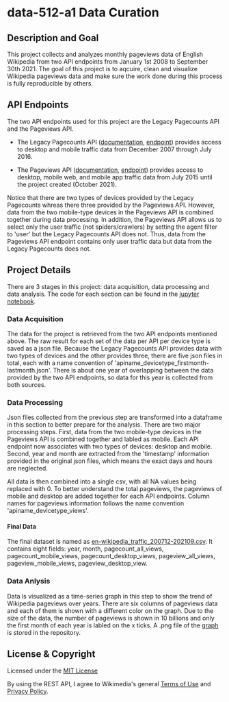 # data-512-a1 Data Curation

## Description and Goal
This project collects and analyzes monthly pageviews data of English Wikipedia from two API endpoints from January 1st 2008 to September 30th 2021. The goal of this project is to aqcuire, clean and visualize Wikipedia pageviews data and make sure the work done during this process is fully reproducible by others. 

## API Endpoints
The two API endpoints used for this project are the Legacy Pagecounts API and the Pageviews API. 

- The Legacy Pagecounts API ([documentation](https://wikitech.wikimedia.org/wiki/Analytics/AQS/Legacy_Pagecounts), [endpoint](https://wikimedia.org/api/rest_v1/#/Pagecounts_data_(legacy)/get_metrics_legacy_pagecounts_aggregate_project_access_site_granularity_start_end)) provides access to desktop and mobile traffic data from December 2007 through July 2016.

- The Pageviews API ([documentation](https://wikitech.wikimedia.org/wiki/Analytics/AQS/Pageviews), [endpoint](https://wikimedia.org/api/rest_v1/#/Pageviews_data/get_metrics_pageviews_aggregate_project_access_agent_granularity_start_end)) provides access to desktop, mobile web, and mobile app traffic data from July 2015 until the project created (October 2021).

Notice that there are two types of devices provided by the Legacy Pagecounts whreas there three provided by the Pageviews API. However, data from the two mobile-type devices in the Pageviews API is combined together during data processing. In addition, the Pageviews API allows us to select only the user traffic (not spiders/crawlers) by setting the agent filter to 'user' but the Legacy Pagecounts API does not. Thus, data from the Pageviews API endpoint contains only user traffic data but data from the Legacy Pagecounts does not. 

## Project Details
There are 3 stages in this project: data acquisition, data processing and data analysis. The code for each section can be found in the [jupyter notebook](hcds-a1-data-curation.ipynb).
### Data Acquisition
The data for the project is retrieved from the two API endpoints mentioned above. The raw result for each set of the data per API per device type is saved as a json file. Because the Legacy Pagecounts API provides data with two types of devices and the other provides three, there are five json files in total, each with a name convention of 'apiname_devicetype_firstmonth-lastmonth.json'. There is about one year of overlapping between the data provided by the two API endpoints, so data for this year is collected from both sources. 

### Data Processing
Json files collected from the previous step are transformed into a dataframe in this section to better prepare for the analysis. There are two major processing steps. First, data from the two mobile-type devices in the Pageviews API is combined together and labled as mobile. Each API endpoint now associates with two types of devices: desktop and mobile. Second, year and month are extracted from the 'timestamp' information provided in the original json files, which means the exact days and hours are neglected. 

All data is then combined into a single csv, with all NA values being replaced with 0. To better understand the total pageviews, the pageviews of mobile and desktop are added together for each API endpoints. Column names for pageviews information follows the name convention 'apiname_devicetype_views'.

#### Final Data
The final dataset is named as [en-wikipedia_traffic_200712-202109.csv](en-wikipedia_traffic_200712-202109.csv). It contains eight fields: year, month, pagecount_all_views, pagecount_mobile_views, pagecount_desktop_views, pageview_all_views, pageview_mobile_views, pageview_desktop_view.

### Data Anlysis
Data is visualized as a time-series graph in this step to show the trend of Wikipedia pageviews over years. There are six columns of pageviews data and each of them is shown with a different color on the graph. Due to the size of the data, the number of pageviews is shown in 10 billions and only the first month of each year is labled on the x ticks. A .png file of the [graph](time_series.png) is stored in the repository. 

## License & Copyright
Licensed under the [MIT License](LICENSE)

By using the REST API, I agree to Wikimedia's general [Terms of Use](https://foundation.wikimedia.org/wiki/Terms_of_Use/en) and [Privacy Policy](https://foundation.wikimedia.org/wiki/Privacy_policy).

